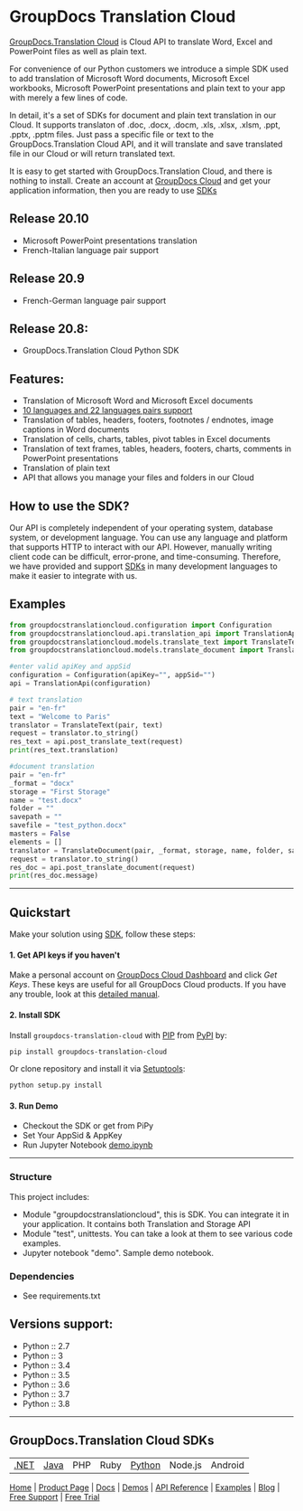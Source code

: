 # GroupDocs Translation Cloud 

[GroupDocs.Translation Cloud](https://products.groupdocs.cloud/translation) is Cloud API to translate Word, Excel and PowerPoint files as well as plain text. 

For convenience of our Python customers we introduce a simple SDK used to add translation of Microsoft Word documents, Microsoft Excel workbooks, Microsoft PowerPoint presentations and plain text to your app with merely a few lines of code.

In detail, it's a set of SDKs for document and plain text translation in our Cloud. It supports translaton of .doc, .docx, .docm, .xls, .xlsx, .xlsm, .ppt, .pptx, .pptm files. Just pass a specific file or text to the GroupDocs.Translation Cloud API, and it will translate and save translated file in our Cloud or will return translated text.

It is easy to get started with GroupDocs.Translation Cloud, and there is nothing to install. Create an account at [GroupDocs Cloud](https://dashboard.groupdocs.cloud/#/) and get your application information, then you are ready to use [SDKs](https://github.com/groupdocs-translation-cloud)

## Release 20.10
- Microsoft PowerPoint presentations translation
- French-Italian language pair support

## Release 20.9
- French-German language pair support

## Release 20.8:
- GroupDocs.Translation Cloud Python SDK


## Features:

- Translation of Microsoft Word and Microsoft Excel documents
- [10 languages and 22 languages pairs support](https://docs.groupdocs.cloud/translation/supported-languages/)
- Translation of tables, headers, footers, footnotes / endnotes, image captions in Word documents
- Translation of cells, charts, tables, pivot tables in Excel documents
- Translation of text frames, tables, headers, footers, charts, comments in PowerPoint presentations
- Translation of plain text
- API that allows you manage your files and folders in our Cloud

## How to use the SDK?

Our API is completely independent of your operating system, database system, or development language. You can use any language and platform that supports HTTP to interact with our API. However, manually writing client code can be difficult, error-prone, and time-consuming. Therefore, we have provided and support [SDKs](https://github.com/groupdocs-translation-cloud) in many development languages to make it easier to integrate with us.

## Examples

```python
from groupdocstranslationcloud.configuration import Configuration
from groupdocstranslationcloud.api.translation_api import TranslationApi
from groupdocstranslationcloud.models.translate_text import TranslateText
from groupdocstranslationcloud.models.translate_document import TranslateDocument

#enter valid apiKey and appSid
configuration = Configuration(apiKey="", appSid="")
api = TranslationApi(configuration)

# text translation
pair = "en-fr"
text = "Welcome to Paris"
translator = TranslateText(pair, text)
request = translator.to_string()
res_text = api.post_translate_text(request)
print(res_text.translation)

#document translation
pair = "en-fr"
_format = "docx"
storage = "First Storage"
name = "test.docx"
folder = ""
savepath = ""
savefile = "test_python.docx"  
masters = False
elements = []
translator = TranslateDocument(pair, _format, storage, name, folder, savepath, savefile, masters, elements)
request = translator.to_string() 
res_doc = api.post_translate_document(request)
print(res_doc.message)
```
_________________________

## Quickstart

Make your solution using [SDK](https://github.com/groupdocs-translation-cloud), follow these steps:

#### 1. Get API keys if you haven't

Make a personal account on [GroupDocs Cloud Dashboard](https://dashboard.groupdocs.cloud/#/) and click _Get Keys_. These keys are useful for all GroupDocs Cloud products. If you have any trouble, look at this [detailed manual](https://docs.groupdocs.cloud/translation/create-new-app-and-get-app-key-and-sid).

#### 2. Install SDK

Install `groupdocs-translation-cloud` with [PIP](https://pypi.org/project/pip/) from [PyPI](https://pypi.org/) by:

```sh
pip install groupdocs-translation-cloud
```

Or clone repository and install it via [Setuptools](http://pypi.python.org/pypi/setuptools): 

```sh
python setup.py install
```

#### 3. Run Demo

  * Checkout the SDK or get from PiPy 
  * Set Your AppSid & AppKey
  * Run Jupyter Notebook [demo.ipynb](https://github.com/groupdocs-translation-cloud/groupdocs-translation-cloud-python/blob/master/demo.ipynb)
 
--------------------------- 

### Structure

This project includes:

- Module "groupdocstranslationcloud", this is SDK. You can integrate it in your application. It contains both Translation and Storage API
- Module "test", unittests. You can take a look at them to see various code examples.
- Jupyter notebook "demo". Sample demo notebook.

### Dependencies
- See requirements.txt

## Versions support:
- Python :: 2.7
- Python :: 3
- Python :: 3.4
- Python :: 3.5
- Python :: 3.6
- Python :: 3.7
- Python :: 3.8

_________________________

## GroupDocs.Translation Cloud SDKs

||||||||
|--------------|----------|-------|-------|-------|---------|---------|
|[.NET](https://github.com/groupdocs-translation-cloud/groupdocs-translation-cloud-dotnet)|[Java](https://github.com/groupdocs-translation-cloud/groupdocs-translation-cloud-java)|PHP|Ruby|[Python](https://github.com/groupdocs-translation-cloud/groupdocs-translation-cloud-python)|Node.js|Android|

[Home](https://www.groupdocs.cloud/) | [Product Page](https://products.groupdocs.cloud/translation/python) | [Docs](https://docs.groupdocs.cloud/translation/) | [Demos](https://products.groupdocs.app/viewer/family) | [API Reference](https://apireference.groupdocs.cloud/translation/) | [Examples](https://github.com/groupdocs-translation-cloud/groupdocs-translation-cloud-python) | [Blog](https://blog.groupdocs.cloud/category/translation/) | [Free Support](https://forum.groupdocs.cloud/c/translation) | [Free Trial](https://purchase.groupdocs.cloud/trial)

